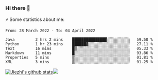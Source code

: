 ### Hi there 👋

⚡ Some statistics about me:


<!--START_SECTION:waka-->

```text
From: 28 March 2022 - To: 04 April 2022

Java         3 hrs 2 mins    ███████████████░░░░░░░░░░   59.50 %
Python       1 hr 23 mins    ██████▓░░░░░░░░░░░░░░░░░░   27.11 %
Text         16 mins         █▒░░░░░░░░░░░░░░░░░░░░░░░   05.33 %
Markdown     11 mins         █░░░░░░░░░░░░░░░░░░░░░░░░   03.86 %
Properties   5 mins          ▒░░░░░░░░░░░░░░░░░░░░░░░░   01.81 %
XML          3 mins          ▒░░░░░░░░░░░░░░░░░░░░░░░░   01.25 %
```

<!--END_SECTION:waka-->





[![Jiezhi's github stats](https://github-readme-stats.vercel.app/api?username=Jiezhi&show_icons=true)](https://github.com/Jiezhi/github-readme-stats)[![](https://stats.justsong.cn/api/leetcode/?username=Jiezhi)](https://leetcode.com/Jiezhi/) 
<!--
[![Top Langs](https://github-readme-stats.vercel.app/api/top-langs/?username=Jiezhi&hide=javascript,html)](https://github.com/Jiezhi/github-readme-stats)

**Jiezhi/Jiezhi** is a ✨ _special_ ✨ repository because its `README.md` (this file) appears on your GitHub profile.

Here are some ideas to get you started:

- 🔭 I’m currently working on ...
- 🌱 I’m currently learning ...
- 👯 I’m looking to collaborate on ...
- 🤔 I’m looking for help with ...
- 💬 Ask me about ...
- 📫 How to reach me: ...
- 😄 Pronouns: ...
- ⚡ Fun fact: ...
-->

